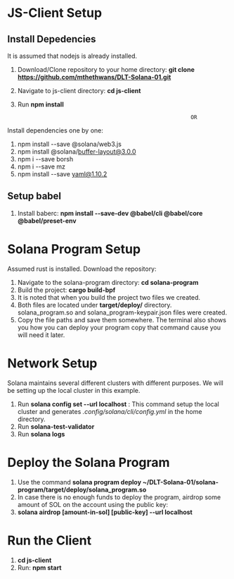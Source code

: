 # JS-Client Setup
## Install Depedencies
It is assumed that nodejs is already installed.

1. Download/Clone repository to your home directory: **git clone https://github.com/mthethwans/DLT-Solana-01.git**
3. Navigate to js-client directory: **cd js-client**
4. Run **npm install**

                                                              OR

Install dependencies one by one:
1. npm install --save @solana/web3.js
2. npm install @solana/buffer-layout@3.0.0
3. npm i --save borsh
4. npm i --save mz
5. npm install --save yaml@1.10.2

## Setup babel
1. Install baberc: **npm install --save-dev @babel/cli @babel/core @babel/preset-env**

# Solana Program Setup
Assumed rust is installed. Download the repository:
1. Navigate to the solana-program directory: **cd solana-program**
2. Build the project: **cargo build-bpf**
3. It is noted that when you build the project two files we created.
4. Both files are located under **target/deploy/** directory. solana_program.so and solana_program-keypair.json files were created.
5. Copy the file paths and save them somewhere. The terminal also shows you how you can deploy your program copy that command cause you will need it later.

# Network Setup
Solana maintains several different clusters with different purposes. We will be setting up the local cluster in this example.

1. Run **solana config set --url localhost** : This command setup the local cluster and generates *.config/solana/cli/config.yml* in the home directory.
2. Run **solana-test-validator**
3. Run **solana logs**

# Deploy the Solana Program
1. Use the command **solana program deploy ~/DLT-Solana-01/solana-program/target/deploy/solana_program.so**
2. In case there is no enough funds to deploy the program, airdrop some amount of SOL on the account using the public key: 
3. **solana airdrop [amount-in-sol] [public-key] --url localhost**

# Run the Client
1. **cd js-client**
2. Run: **npm start** 
